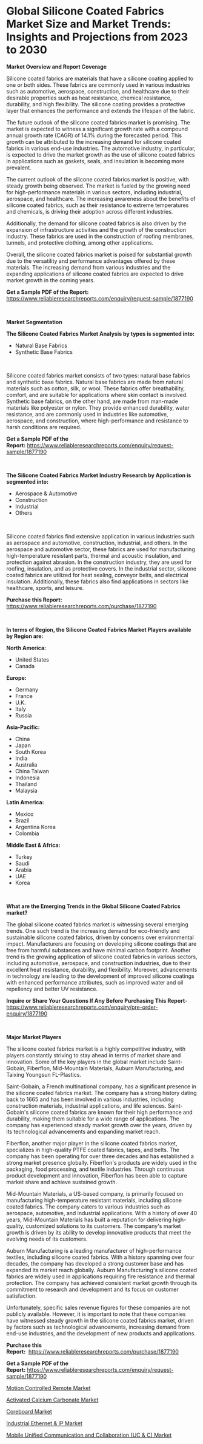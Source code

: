 <p><h1>Global Silicone Coated Fabrics Market Size and Market Trends: Insights and Projections from 2023 to 2030</h1></p><p><strong>Market Overview and Report Coverage</strong></p>
<p><p>Silicone coated fabrics are materials that have a silicone coating applied to one or both sides. These fabrics are commonly used in various industries such as automotive, aerospace, construction, and healthcare due to their desirable properties such as heat resistance, chemical resistance, durability, and high flexibility. The silicone coating provides a protective layer that enhances the performance and extends the lifespan of the fabric.</p><p>The future outlook of the silicone coated fabrics market is promising. The market is expected to witness a significant growth rate with a compound annual growth rate (CAGR) of 14.1% during the forecasted period. This growth can be attributed to the increasing demand for silicone coated fabrics in various end-use industries. The automotive industry, in particular, is expected to drive the market growth as the use of silicone coated fabrics in applications such as gaskets, seals, and insulation is becoming more prevalent.</p><p>The current outlook of the silicone coated fabrics market is positive, with steady growth being observed. The market is fueled by the growing need for high-performance materials in various sectors, including industrial, aerospace, and healthcare. The increasing awareness about the benefits of silicone coated fabrics, such as their resistance to extreme temperatures and chemicals, is driving their adoption across different industries.</p><p>Additionally, the demand for silicone coated fabrics is also driven by the expansion of infrastructure activities and the growth of the construction industry. These fabrics are used in the construction of roofing membranes, tunnels, and protective clothing, among other applications.</p><p>Overall, the silicone coated fabrics market is poised for substantial growth due to the versatility and performance advantages offered by these materials. The increasing demand from various industries and the expanding applications of silicone coated fabrics are expected to drive market growth in the coming years.</p></p>
<p><strong>Get a Sample PDF of the Report:</strong> <a href="https://www.reliableresearchreports.com/enquiry/request-sample/1877190">https://www.reliableresearchreports.com/enquiry/request-sample/1877190</a></p>
<p>&nbsp;</p>
<p><strong>Market Segmentation</strong></p>
<p><strong>The Silicone Coated Fabrics Market Analysis by types is segmented into:</strong></p>
<p><ul><li>Natural Base Fabrics</li><li>Synthetic Base Fabrics</li></ul></p>
<p>&nbsp;</p>
<p><p>Silicone coated fabrics market consists of two types: natural base fabrics and synthetic base fabrics. Natural base fabrics are made from natural materials such as cotton, silk, or wool. These fabrics offer breathability, comfort, and are suitable for applications where skin contact is involved. Synthetic base fabrics, on the other hand, are made from man-made materials like polyester or nylon. They provide enhanced durability, water resistance, and are commonly used in industries like automotive, aerospace, and construction, where high-performance and resistance to harsh conditions are required.</p></p>
<p><strong>Get a Sample PDF of the Report:</strong>&nbsp;<a href="https://www.reliableresearchreports.com/enquiry/request-sample/1877190">https://www.reliableresearchreports.com/enquiry/request-sample/1877190</a></p>
<p>&nbsp;</p>
<p><strong>The Silicone Coated Fabrics Market Industry Research by Application is segmented into:</strong></p>
<p><ul><li>Aerospace & Automotive</li><li>Construction</li><li>Industrial</li><li>Others</li></ul></p>
<p>&nbsp;</p>
<p><p>Silicone coated fabrics find extensive application in various industries such as aerospace and automotive, construction, industrial, and others. In the aerospace and automotive sector, these fabrics are used for manufacturing high-temperature resistant parts, thermal and acoustic insulation, and protection against abrasion. In the construction industry, they are used for roofing, insulation, and as protective covers. In the industrial sector, silicone coated fabrics are utilized for heat sealing, conveyor belts, and electrical insulation. Additionally, these fabrics also find applications in sectors like healthcare, sports, and leisure.</p></p>
<p><strong>Purchase this Report:</strong>&nbsp; <a href="https://www.reliableresearchreports.com/purchase/1877190">https://www.reliableresearchreports.com/purchase/1877190</a></p>
<p>&nbsp;</p>
<p><strong>In terms of Region, the Silicone Coated Fabrics Market Players available by Region are:</strong></p>
<p>
    <p> <strong> North America: </strong>
        <ul>
            <li>United States</li>
            <li>Canada</li>
        </ul>
        </p> 
    <p> <strong> Europe: </strong>
        <ul>
            <li>Germany</li>
            <li>France</li>
            <li>U.K.</li>
            <li>Italy</li>
            <li>Russia</li>
        </ul>
        </p> 
    <p> <strong> Asia-Pacific: </strong>
        <ul>
            <li>China</li>
            <li>Japan</li>
            <li>South Korea</li>
            <li>India</li>
            <li>Australia</li>
            <li>China Taiwan</li>
            <li>Indonesia</li>
            <li>Thailand</li>
            <li>Malaysia</li>
        </ul>
        </p> 
    <p> <strong> Latin America: </strong>
        <ul>
            <li>Mexico</li>
            <li>Brazil</li>
            <li>Argentina Korea</li>
            <li>Colombia</li>
        </ul>
        </p> 
    <p> <strong> Middle East & Africa: </strong>
        <ul>
            <li>Turkey</li>
            <li>Saudi</li>
            <li>Arabia</li>
            <li>UAE</li>
            <li>Korea</li>
        </ul>
    </p>
    </p>
<p>&nbsp;</p>
<p><strong>What are the Emerging Trends in the Global Silicone Coated Fabrics market?</strong></p>
<p><p>The global silicone coated fabrics market is witnessing several emerging trends. One such trend is the increasing demand for eco-friendly and sustainable silicone coated fabrics, driven by concerns over environmental impact. Manufacturers are focusing on developing silicone coatings that are free from harmful substances and have minimal carbon footprint. Another trend is the growing application of silicone coated fabrics in various sectors, including automotive, aerospace, and construction industries, due to their excellent heat resistance, durability, and flexibility. Moreover, advancements in technology are leading to the development of improved silicone coatings with enhanced performance attributes, such as improved water and oil repellency and better UV resistance.</p></p>
<p><strong>Inquire or Share Your Questions If Any Before Purchasing This Report</strong>- <a href="https://www.reliableresearchreports.com/enquiry/pre-order-enquiry/1877190">https://www.reliableresearchreports.com/enquiry/pre-order-enquiry/1877190</a></p>
<p>&nbsp;</p>
<p><strong>Major Market Players</strong></p>
<p><p>The silicone coated fabrics market is a highly competitive industry, with players constantly striving to stay ahead in terms of market share and innovation. Some of the key players in the global market include Saint-Gobain, Fiberflon, Mid-Mountain Materials, Auburn Manufacturing, and Taixing Youngsun FL-Plastics.</p><p>Saint-Gobain, a French multinational company, has a significant presence in the silicone coated fabrics market. The company has a strong history dating back to 1665 and has been involved in various industries, including construction materials, industrial applications, and life sciences. Saint-Gobain's silicone coated fabrics are known for their high performance and durability, making them suitable for a wide range of applications. The company has experienced steady market growth over the years, driven by its technological advancements and expanding market reach.</p><p>Fiberflon, another major player in the silicone coated fabrics market, specializes in high-quality PTFE coated fabrics, tapes, and belts. The company has been operating for over three decades and has established a strong market presence globally. Fiberflon's products are widely used in the packaging, food processing, and textile industries. Through continuous product development and innovation, Fiberflon has been able to capture market share and achieve sustained growth.</p><p>Mid-Mountain Materials, a US-based company, is primarily focused on manufacturing high-temperature resistant materials, including silicone coated fabrics. The company caters to various industries such as aerospace, automotive, and industrial applications. With a history of over 40 years, Mid-Mountain Materials has built a reputation for delivering high-quality, customized solutions to its customers. The company's market growth is driven by its ability to develop innovative products that meet the evolving needs of its customers.</p><p>Auburn Manufacturing is a leading manufacturer of high-performance textiles, including silicone coated fabrics. With a history spanning over four decades, the company has developed a strong customer base and has expanded its market reach globally. Auburn Manufacturing's silicone coated fabrics are widely used in applications requiring fire resistance and thermal protection. The company has achieved consistent market growth through its commitment to research and development and its focus on customer satisfaction.</p><p>Unfortunately, specific sales revenue figures for these companies are not publicly available. However, it is important to note that these companies have witnessed steady growth in the silicone coated fabrics market, driven by factors such as technological advancements, increasing demand from end-use industries, and the development of new products and applications.</p></p>
<p><strong>Purchase this Report:</strong>&nbsp;&nbsp;<a href="https://www.reliableresearchreports.com/purchase/1877190">https://www.reliableresearchreports.com/purchase/1877190</a></p>
<p></p>
<p><strong>Get a Sample PDF of the Report:</strong>&nbsp;<a href="https://www.reliableresearchreports.com/enquiry/request-sample/1877190">https://www.reliableresearchreports.com/enquiry/request-sample/1877190</a></p>
<p><p><a href="https://medium.com/@jamesromero59/motion-controlled-remote-market-furnishes-information-on-market-share-market-trends-and-market-e044f557873b">Motion Controlled Remote Market</a></p><p><a href="https://github.com/Krish2023na/Market-Research-Report-List-1/blob/main/activated-calcium-carbonate-market.md">Activated Calcium Carbonate Market</a></p><p><a href="https://github.com/kuntayevaz/Market-Research-Report-List-1/blob/main/coreboard-market.md">Coreboard Market</a></p><p><a href="https://medium.com/@piercehoppe2023/industrial-ethernet-ip-market-analysis-its-cagr-market-segmentation-and-global-industry-7ff370e575fa">Industrial Ethernet & IP Market</a></p><p><a href="https://medium.com/@melissahaag/mobile-unified-communication-and-collaboration-uc-c-market-size-and-market-trends-complete-1684f790598d">Mobile Unified Communication and Collaboration (UC & C) Market</a></p></p>
